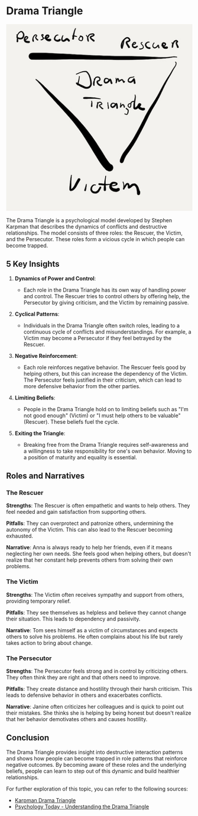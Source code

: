 # Drama Triangle

![dramatriangle](../../images/en/dramatriangle.jpg)

The Drama Triangle is a psychological model developed by Stephen Karpman that describes the dynamics of conflicts and destructive relationships. The model consists of three roles: the Rescuer, the Victim, and the Persecutor. These roles form a vicious cycle in which people can become trapped.

## 5 Key Insights

1. **Dynamics of Power and Control**:
   - Each role in the Drama Triangle has its own way of handling power and control. The Rescuer tries to control others by offering help, the Persecutor by giving criticism, and the Victim by remaining passive.

2. **Cyclical Patterns**:
   - Individuals in the Drama Triangle often switch roles, leading to a continuous cycle of conflicts and misunderstandings. For example, a Victim may become a Persecutor if they feel betrayed by the Rescuer.

3. **Negative Reinforcement**:
   - Each role reinforces negative behavior. The Rescuer feels good by helping others, but this can increase the dependency of the Victim. The Persecutor feels justified in their criticism, which can lead to more defensive behavior from the other parties.

4. **Limiting Beliefs**:
   - People in the Drama Triangle hold on to limiting beliefs such as "I'm not good enough" (Victim) or "I must help others to be valuable" (Rescuer). These beliefs fuel the cycle.

5. **Exiting the Triangle**:
   - Breaking free from the Drama Triangle requires self-awareness and a willingness to take responsibility for one's own behavior. Moving to a position of maturity and equality is essential.

## Roles and Narratives

### The Rescuer
**Strengths**: The Rescuer is often empathetic and wants to help others. They feel needed and gain satisfaction from supporting others.

**Pitfalls**: They can overprotect and patronize others, undermining the autonomy of the Victim. This can also lead to the Rescuer becoming exhausted.

**Narrative**: Anna is always ready to help her friends, even if it means neglecting her own needs. She feels good when helping others, but doesn't realize that her constant help prevents others from solving their own problems.

### The Victim
**Strengths**: The Victim often receives sympathy and support from others, providing temporary relief.

**Pitfalls**: They see themselves as helpless and believe they cannot change their situation. This leads to dependency and passivity.

**Narrative**: Tom sees himself as a victim of circumstances and expects others to solve his problems. He often complains about his life but rarely takes action to bring about change.

### The Persecutor
**Strengths**: The Persecutor feels strong and in control by criticizing others. They often think they are right and that others need to improve.

**Pitfalls**: They create distance and hostility through their harsh criticism. This leads to defensive behavior in others and exacerbates conflicts.

**Narrative**: Janine often criticizes her colleagues and is quick to point out their mistakes. She thinks she is helping by being honest but doesn't realize that her behavior demotivates others and causes hostility.

## Conclusion

The Drama Triangle provides insight into destructive interaction patterns and shows how people can become trapped in role patterns that reinforce negative outcomes. By becoming aware of these roles and the underlying beliefs, people can learn to step out of this dynamic and build healthier relationships.

For further exploration of this topic, you can refer to the following sources:
- [Karpman Drama Triangle](https://karpmandramatriangle.com/)
- [Psychology Today - Understanding the Drama Triangle](https://www.psychologytoday.com/us/blog/the-mindful-self-express/201901/understanding-the-drama-triangle)